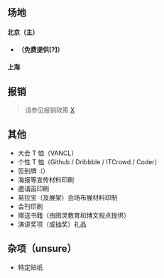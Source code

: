 ## 场地

#### 北京（主）

* __（免费提供[?]）__

#### 上海

## 报销

> 请参见报销政策 [X](https://github.com/ADCmnt/ADC2013Outline#-10)

## 其他

* 大会 T 恤（VANCL）
* 个性 T 恤（Github / Dribbble / ITCrowd / Coder）
* 签到牌（）
* 海报等宣传材料印刷
* 邀请函印刷
* 易拉宝（及展架）会场布展材料印制
* 会刊印刷
* 赠送书籍（由图灵教育和博文视点提供）
* 演讲奖项（或抽奖）礼品

## 杂项（unsure）

* 特定贴纸



